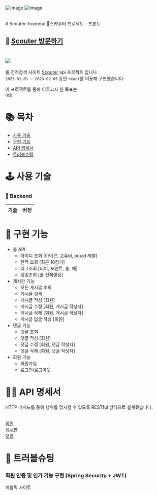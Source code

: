 ![image](https://user-images.githubusercontent.com/79893048/216769995-7a0352a2-32bd-4a37-980c-58de791ccab2.png)
![image](https://user-images.githubusercontent.com/79893048/216770017-b3dbbf0b-5ff6-45ec-a0f7-8b76f3f540e7.png)

<br>
# Scouter-frontend
🤭스카우터 프로젝트 - 프론트


## 🏁 [Scouter 방문하기](https://dongju-na.github.io/scouter-frontend/)

# <img src="http://1.234.189.11/gitlogo/teemowhite.png">
롤 전적검색 사이트 [Scouter](http://1.234.189.11/) api 프로젝트 입니다<br/>
`2023.01.01 ~ 2023.02.05` 동안 `react`를 이용해 구현했습니다.

이 프로젝트를 통해 이루고자 한 목표는 <br/>
`내용` <br/>

# 📚 목차
* [사용 기술](#-사용-기술)
* [구현 기능](#-구현-기능)
* [API 명세서](#-API-명세서)
* [트러블슈팅](#-트러블슈팅)

# 🕹 사용 기술
### 📌 Backend
|기술|버전|
|----|----|

# 🎢 구현 기능
* 롤 API
  * 아이디 조회 [아이콘, 고유id, puuid 레벨]
  * 전적 조회 [최근 10경기]
  * 리그조회 [티어, 포인트, 승, 패]
  * 랭킹조회 [롤 전체랭킹]
* 게시판 기능
  * 모든 게시글 조회
  * 게시글 검색 
  * 게시글 작성 [회원]
  * 게시글 수정 [회원, 게시글 작성자]
  * 게시글 삭제 [회원, 게시글 작성자]
  * 게시글 답글 작성 [회원]
* 댓글 기능
  * 댓글 조회
  * 댓글 작성 [회원]
  * 댓글 수정 [회원, 댓글 작성자]
  * 댓글 삭제 [회원, 댓글 작성자]
* 회원 기능
  * 회원가입
  * 로그인/로그아웃

# 🤙🏻 API 명세서
HTTP 메서드를 통해 행위를 명시할 수 있도록 RESTful 방식으로 설계했습니다. <br/><br/>

[회원](http://1.234.189.11/docs/user-guide.html)<br/>
[게시판](http://1.234.189.11/docs/board-guide.html)<br/>
[댓글](http://1.234.189.11/docs/Reply-guide.html)<br/>

# 👾 트러블슈팅
### 회원 인증 및 인가 기능 구현 (Spring Security + JWT)

퍼블릭 사이트
